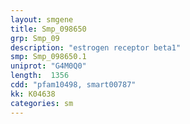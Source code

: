 ```yaml
---
layout: smgene
title: Smp_098650
grp: Smp_09
description: "estrogen receptor beta1"
smp: Smp_098650.1
uniprot: "G4M0Q0"
length:  1356
cdd: "pfam10498, smart00787"
kk: K04638
categories: sm
---
```

